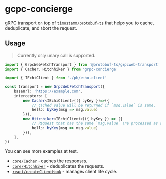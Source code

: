 # gcpc-concierge

gRPC transport on top of [`timostamm/protobuf-ts`](https://github.com/timostamm/protobuf-ts) that helps you to cache, deduplicate, and abort the request.

## Usage

> Currently only unary call is supported.

```ts
import { GrpcWebFetchTransport } from '@protobuf-ts/grpcweb-transport'
import { Cacher, Hitchhiker } from 'grpc-concierge'

import { IEchiClient } from './pb/echo.client'

const transport = new GrpcWebFetchTransport({
	baseUrl: 'https://example.com',
	interceptors: [
		new Cacher<IEchiClient>(({ byKey })=>({
			// Cached value will be returned if `msg.value` is same.
			hello: byKey(msg => msg.value)
		})),
		new Hitchhiker<IEchiClient>(({ byKey }) => ({
			// Request that has the same `msg.value` are processed as a single request.
			hello: byKey(msg => msg.value)
		})),
	],
})
```

You can see more examples at test.
- [`core/Cacher`](/packages/core/src/cacher.test.ts) - caches the responses.
- [`core/Hitchhiker`](/packages/core/src/hitchhiker.test.ts) - deduplicates the requests.
- [`react/createClientHook`](/packages/react/src//client.test.tsx) - manages client life cycle.
